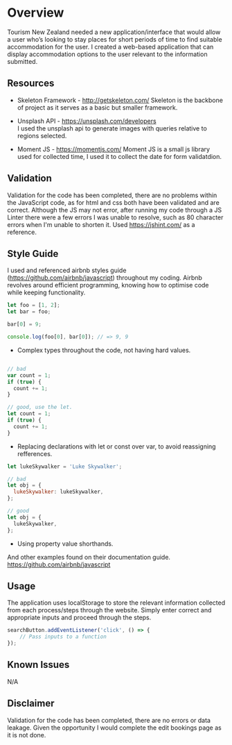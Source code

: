# Overview
Tourism New Zealand needed a new application/interface that  would allow a user who’s looking to stay places for short periods of time to find suitable accommodation for the user.
I created a web-based application that can display accommodation options to the user relevant to the information submitted.


## Resources
- Skeleton Framework - http://getskeleton.com/
 Skeleton is the backbone of project as it serves as a basic but smaller framework.

- Unsplash API - https://unsplash.com/developers  
I used the unsplash api to generate images with queries relative to regions selected.

- Moment JS - https://momentjs.com/
Moment JS is a small js library used for collected time, I used it to collect the date for form validatdion.

## Validation
Validation for the code has been completed, there are no problems within the JavaScript code, as for html and css both have been validated and are correct. Although the JS may not error, after running my code through a JS Linter there were a few errors I was unable to resolve, such as 80 character errors when I'm unable to shorten it. Used https://jshint.com/ as a reference. 

## Style Guide
I used and referenced airbnb styles guide (https://github.com/airbnb/javascript) throughout my coding. Airbnb revolves around efficient programming, knowing how to optimise code while keeping functionality.


```js
let foo = [1, 2];
let bar = foo;

bar[0] = 9;

console.log(foo[0], bar[0]); // => 9, 9
```
- Complex types throughout the code, not having hard values.


```js

// bad
var count = 1;
if (true) {
  count += 1;
}

// good, use the let.
let count = 1;
if (true) {
  count += 1;
}
```
- Replacing declarations with let or const over var, to avoid reassigning refferences.


```js
let lukeSkywalker = 'Luke Skywalker';

// bad
let obj = {
  lukeSkywalker: lukeSkywalker,
};

// good
let obj = {
  lukeSkywalker,
};
```
- Using property value shorthands.

And other examples found on their documentation guide.
https://github.com/airbnb/javascript

## Usage
The application uses localStorage to store the relevant information collected from each process/steps through the website. Simply enter correct and appropriate inputs and proceed through the steps.  
```js
searchButton.addEventListener('click', () => {
    // Pass inputs to a function
});
```

## Known Issues
N/A

## Disclaimer
Validation for the code has been completed, there are no errors or data leakage.
Given the opportunity I would complete the edit bookings page as it is not done.
